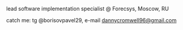 lead software implementation specialist @ Forecsys, Moscow, RU

catch me: tg @borisovpavel29, e-mail dannycromwell96@gmail.com
<!---
DeadDiscoDancer/DeadDiscoDancer is a ✨ special ✨ repository because its `README.md` (this file) appears on your GitHub profile.
You can click the Preview link to take a look at your changes.
--->
